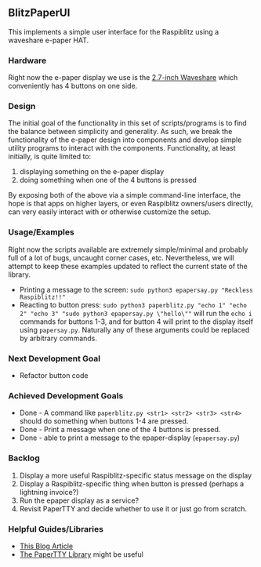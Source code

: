 ## BlitzPaperUI
This implements a simple user interface for the Raspiblitz using a waveshare e-paper HAT.

### Hardware
Right now the e-paper display we use is the [2.7-inch Waveshare](https://www.waveshare.com/wiki/2.7inch_e-Paper_HAT)
which conveniently has 4 buttons on one side.

### Design
The initial goal of the functionality in this set of scripts/programs is to find the balance between
simplicity and generality. As such, we break the functionality of the e-paper design into components
and develop simple utility programs to interact with the components. Functionality, at least initially,
is quite limited to:
1. displaying something on the e-paper display
2. doing something when one of the 4 buttons is pressed

By exposing both of the above via a simple command-line interface, the hope is that apps on higher layers,
or even Raspiblitz owners/users directly, can very easily interact with or otherwise customize the setup.

### Usage/Examples
Right now the scripts available are extremely simple/minimal and probably full of a lot of bugs, uncaught
corner cases, etc. Nevertheless, we will attempt to keep these examples updated to reflect the current 
state of the library.

* Printing a message to the screen: `sudo python3 epapersay.py "Reckless Raspiblitz!!"`
* Reacting to button press: `sudo python3 paperblitz.py "echo 1" "echo 2" "echo 3" "sudo python3 epapersay.py \"hello\""` 
  will run the `echo i` commands for buttons 1-3, and for button 4 will
  print to the display itself using `papersay.py`. Naturally any of these arguments could be replaced by
  arbitrary commands.

### Next Development Goal
* Refactor button code

### Achieved Development Goals
* Done -  A command like `paperblitz.py <str1> <str2> <str3> <str4>` should do something when buttons 1-4 are pressed.
* Done - Print a message when one of the 4 buttons is pressed.
* Done - able to print a message to the epaper-display (`epapersay.py`)

### Backlog
1. Display a more useful Raspiblitz-specific status message on the display
2. Display a Raspiblitz-specific thing  when button is pressed (perhaps a lightning invoice?)
3. Run the epaper display as a service?
4. Revisit PaperTTY and decide whether to use it or just go from scratch.

### Helpful Guides/Libraries
* [This Blog Article](https://dev.to/ranewallin/getting-started-with-the-waveshare-2-7-epaper-hat-on-raspberry-pi-41m8)
* [The PaperTTY Library](https://github.com/joukos/PaperTTY) might be useful 
